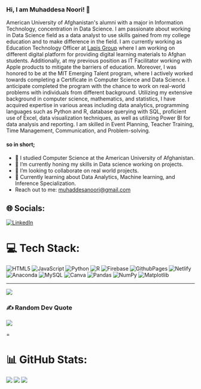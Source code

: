 ### Hi, I am Muhaddesa Noori! 👋


 American University of Afghanistan's alumni with a major in Information Technology, concentration in Data Science. I am passionate about working in Data Science field as a data analyst to use skills gained from my college education and to make difference in the field. 
I am currently working as Education Technology Officer at  <a href="[url](https://education.lapis-group.com/senf/?_gl=1%2Adg27ci%2A_ga%2AMjAyNzY3ODgzNi4xNzM5ODU2MTEy%2A_ga_Q9DF6EYSR7%2AczE3NjE2MzQyNTEkbzE0JGcwJHQxNzYxNjM0MjUxJGo2MCRsMCRoMA..)">Lapis Group</a>  where I am working on different digital platform for providing digital learning materials to Afghan students. Additionally, at my previous position as IT Facilitator working with Apple products to mitigate the barriers of education. Moreover, I was honored to be at the MIT Emerging Talent program, where I actively worked towards completing a Certificate in Computer Science and Data Science. I anticipate completed the program with the chance to work on real-world problems with individuals from different background. Utilizing my extensive background in computer science, mathematics, and statistics, I have acquired expertise in various areas including data analytics, programming languages such as Python and R, database querying with SQL, proficient use of Excel, data visualization techniques, as well as utilizing Power BI for data analysis and reporting. 
I am skilled in Event Planning, Teacher Training, Time Management, Communication, and Problem-solving. 
#### so in short;
- 🔭 I studied Computer Science at the American University of Afghanistan. 
- 🌱 I’m currently honing my skills in Data science working on projects. 
- 👯 I’m looking to collaborate on real world projects. 
- 💬 Currently learning about Data Analytics,  Machine learning, and Inference Specialization.
- Reach out to me: muhaddesanoori@gmail.com






## 🌐 Socials:
[![LinkedIn](https://img.shields.io/badge/LinkedIn-%230077B5.svg?logo=linkedin&logoColor=white)](https://linkedin.com/in/https://www.linkedin.com/in/muhaddesa-noori-534579155/) 

# 💻 Tech Stack:
![HTML5](https://img.shields.io/badge/html5-%23E34F26.svg?style=for-the-badge&logo=html5&logoColor=white) ![JavaScript](https://img.shields.io/badge/javascript-%23323330.svg?style=for-the-badge&logo=javascript&logoColor=%23F7DF1E)   ![Python](https://img.shields.io/badge/python-3670A0?style=for-the-badge&logo=python&logoColor=ffdd54) ![R](https://img.shields.io/badge/r-%23276DC3.svg?style=for-the-badge&logo=r&logoColor=white) ![Firebase](https://img.shields.io/badge/firebase-%23039BE5.svg?style=for-the-badge&logo=firebase) ![GithubPages](https://img.shields.io/badge/github%20pages-121013?style=for-the-badge&logo=github&logoColor=white) ![Netlify](https://img.shields.io/badge/netlify-%23000000.svg?style=for-the-badge&logo=netlify&logoColor=#00C7B7) ![Anaconda](https://img.shields.io/badge/Anaconda-%2344A833.svg?style=for-the-badge&logo=anaconda&logoColor=white) ![MySQL](https://img.shields.io/badge/mysql-%2300000f.svg?style=for-the-badge&logo=mysql&logoColor=white)  ![Canva](https://img.shields.io/badge/Canva-%2300C4CC.svg?style=for-the-badge&logo=Canva&logoColor=white) ![Pandas](https://img.shields.io/badge/pandas-%23150458.svg?style=for-the-badge&logo=pandas&logoColor=white) ![NumPy](https://img.shields.io/badge/numpy-%23013243.svg?style=for-the-badge&logo=numpy&logoColor=white) ![Matplotlib](https://img.shields.io/badge/Matplotlib-%23ffffff.svg?style=for-the-badge&logo=Matplotlib&logoColor=black) 


---
[![](https://visitcount.itsvg.in/api?id=Muhaddesa&icon=0&color=1)](https://visitcount.itsvg.in)



### ✍️ Random Dev Quote
![](https://quotes-github-readme.vercel.app/api?type=horizontal&theme=radical)



<!-- Proudly created with GPRM ( https://gprm.itsvg.in ) -->
<!-- Proudly created with GPRM ( https://gprm.itsvg.in ) -->

=


# 📊 GitHub Stats:
![](https://github-readme-stats.vercel.app/api?username=Muhaddesa&theme=radical&hide_border=false&include_all_commits=false&count_private=false)
![](https://github-readme-streak-stats.herokuapp.com/?user=Muhaddesa&theme=radical&hide_border=false)
![](https://github-readme-stats.vercel.app/api/top-langs/?username=Muhaddesa&theme=radical&hide_border=false&include_all_commits=false&count_private=false&layout=compact)






<!-- Proudly created with GPRM ( https://gprm.itsvg.in ) -->
